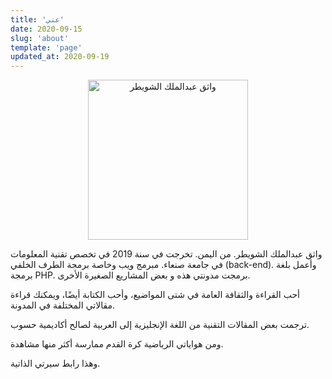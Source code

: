 ```yaml
---
title: 'عني'
date: 2020-09-15
slug: 'about'
template: 'page'
updated_at: 2020-09-19
---
```


<p style="text-align: center;">
    <img src="http://watheq.xyz/images/pages_images/my_photo.jpg" style="width: 256px;" alt="واثق عبدالملك الشويطر">
</p>

واثق عبدالملك الشويطر. من اليمن. تخرجت في سنة 2019 في تخصص تقنية المعلومات في جامعة صنعاء. مبرمج ويب وخاصة برمجة الطرف الخلفي (back-end). وأعمل بلغة برمجة PHP. برمجت مدونتي هذه و بعض المشاريع الصغيرة الأخرى.

أحب القراءة والثقافة العامة في شتى المواضيع، وأحب الكتابة أيضًا، ويمكنك قراءة مقالاتي المختلفة في المدونة.

ترجمت بعض المقالات التقنية من اللغة الإنجليزية إلى العربية لصالح أكاديمية حسوب.

ومن هواياتي الرياضية كرة القدم ممارسة أكثر منها مشاهدة.

وهذا رابط سيرتي الذاتية.
